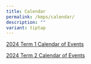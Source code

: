 ```yaml
---
title: Calendar
permalink: /kmps/calendar/
description: ""
variant: tiptap
---
```

<p><a href="/files/Calendar/2024/Calendar_of_events_Term_1_2024.pdf" rel="noopener noreferrer nofollow" target="_blank">2024 Term 1 Calendar of Events</a>
</p>
<p><a href="/files/Calendar_of_Events_Term_2_2024.pdf" rel="noopener noreferrer nofollow" target="_blank">2024 Term 2 Calendar of Events</a>
</p>